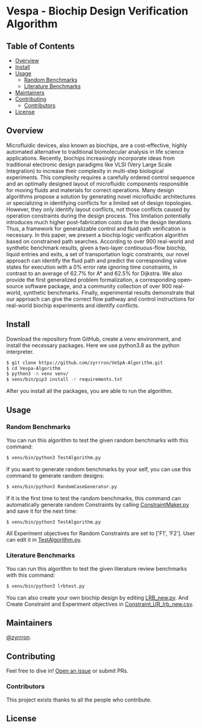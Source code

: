 # Vespa - Biochip Design Verification Algorithm 
<!-- # Standard Readme -->

<!--[![standard-readme compliant](https://img.shields.io/badge/readme%20style-standard-brightgreen.svg?style=flat-square)](https://github.com/RichardLitt/standard-readme)
-->

## Table of Contents

- [Overview](#overview)
- [Install](#install)
- [Usage](#usage)
	- [Random Benchmarks](#random)
    - [Literature Benchmarks](#literature)
- [Maintainers](#maintainers)
- [Contributing](#contributing)
    - [Contributors](#contributors)
- [License](#license)

## Overview
Microfluidic devices, also known as biochips, are a cost-effective, 
highly automated alternative to traditional biomolecular analysis in life science 
applications. Recently, biochips increasingly incorporate ideas from traditional 
electronic design paradigms like VLSI (Very Large Scale Integration) to increase 
their complexity in multi-step biological experiments. This complexity requires a 
carefully ordered control sequence and an optimally designed layout of microfluidic 
components responsible for moving fluids and materials for correct operations. 
Many design algorithms propose a solution by generating novel microfluidic architectures 
or specializing in identifying conflicts for a limited set of design topologies. 
However, they only identify layout conflicts, not those conflicts caused by operation 
constraints during the design process. This limitation potentially introduces much 
higher post-fabrication costs due to the design iterations. Thus, a framework for 
generalizable control and fluid path verification is necessary. In this paper, we 
present a biochip logic verification algorithm based on constrained path searches. 
According to over 900 real-world and synthetic benchmark results, given a two-layer 
continuous-flow biochip, liquid entries and exits, a set of transportation logic 
constraints, our novel approach can identify the fluid path and predict the 
corresponding valve states for execution with a 0\% error rate ignoring time 
constraints, in contrast to an average of 62.7\% for A* and 62.5\% for Dijkstra. We 
also provide the first generalized problem formalization, a corresponding open-source 
software package, and a community collection of over 900 real-world, synthetic 
benchmarks. Finally, experimental results demonstrate that our approach can give 
the correct flow pathway and control instructions for real-world biochip experiments 
and identify conflicts.

## Install

Download the repository from GitHub, create a venv environment, and install the necessary packages. Here we use python3.8 as the python interpreter.

```sh
$ git clone https://github.com/zyrrron/VeSpA-Algorithm.git
$ cd Vespa-Algorithm
$ python3 -m venv venv/
$ venv/bin/pip3 install -r requirements.txt
```

After you install all the packages, you are able to run the algorithm.

## Usage


### Random Benchmarks
You can run this algorithm to test the given random benchmarks with this command:
```sh
$ venv/bin/python3 TestAlgorithm.py
```

If you want to generate random benchmarks by your self, you can use this command to generate random designs:
```sh
$ venv/bin/python3 RandomCaseGenerator.py
```

If it is the first time to test the random benchmarks, this command can automatically generate random Constraints by calling [ConstraintMaker.py](ConstraintMaker.py) and save it for the next time:
```sh
$ venv/bin/python3 TestAlgorithm.py
```

All Experiment objectives for Random Constraints are set to ['F1', 'F2']. User can edit it in [TestAlgorithm.py](TestAlgorithm.py).

### Literature Benchmarks
You can run this algorithm to test the given literature review benchmarks with this command:
```sh
$ venv/bin/python3 lrbtest.py
```

You can also create your own biochip design by editing [LRB_new.py](Literature_Review_Benchmarks_Generator/LRB_new.py).
And Create Constraint and Experiment objectives in [Constraint_UR_lrb_new.csv](TestCaseFiles/lrb/URC/Constraint_UR_lrb_new.csv).

## Maintainers

[@zyrrron](https://github.com/zyrrron).

## Contributing

Feel free to dive in! [Open an issue](https://github.com/zyrrron/VeSpA-Algorithm/issues/new) or submit PRs.

### Contributors

This project exists thanks to all the people who contribute. 

## License